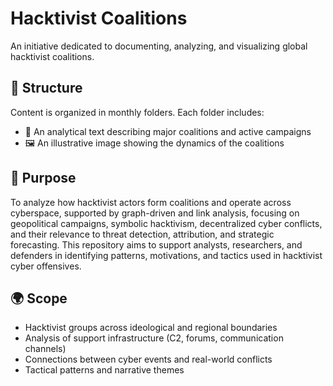 # Hacktivist Coalitions

An initiative dedicated to documenting, analyzing, and visualizing global hacktivist coalitions.




## 📁 Structure

Content is organized in monthly folders. Each folder includes:
- 📄 An analytical text describing major coalitions and active campaigns
- 🖼️ An illustrative image showing the dynamics of the coalitions

## 🎯 Purpose

To analyze how hacktivist actors form coalitions and operate across cyberspace, supported by graph-driven and link analysis, focusing on geopolitical campaigns, symbolic hacktivism, decentralized cyber conflicts, and their relevance to threat detection, attribution, and strategic forecasting. This repository aims to support analysts, researchers, and defenders in identifying patterns, motivations, and tactics used in hacktivist cyber offensives.

## 🌍 Scope

- Hacktivist groups across ideological and regional boundaries  
- Analysis of support infrastructure (C2, forums, communication channels)  
- Connections between cyber events and real-world conflicts  
- Tactical patterns and narrative themes  


